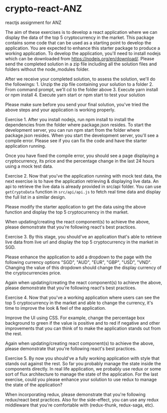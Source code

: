 # crypto-react-ANZ
reactjs assignment for ANZ

The aim of these exercises is to develop a react application where we can display the data of the top 5 cryptocurrency in the market. This package contains some code that can be used as a starting point to develop the application. You are expected to enhance this starter package to produce a working application. To develop the application, you'll need to install nodejs which can be downloaded from https://nodejs.org/en/download/. Please send the completed solution in a zip file including all the solution files and folders without the node_modules folder.

After we receive your completed solution, to assess the solution, we'll do the followings:
    1. Unzip the zip file containing your solution to a folder
    2. From command prompt, we'll cd to the folder above
    3. Execute yarn install or npm install
    4. Execute yarn start or npm start to test your solution

Please make sure before you send your final solution, you've tried the above steps and your application is working properly.

Exercise 1.
After you install nodejs, run npm install to install the dependencies from the folder where package.json resides.
To start the development server, you can run npm start from the folder where package.json resides.
When you start the development server, you'll see a compile error. Please see if you can fix the code and have the starter application running.

Once you have fixed the compile error, you should see a page displaying a cryptocurrency, its price and the percentage change in the last 24 hours using a mock test data.

Exercise 2.
Now that you've the application running with mock test data, the next exercise is to have the application retrieving & displaying live data. An api to retrieve the live data is already provided in src/api folder. You can use `getCryptoData` function in `src/api/api.js` to fetch real time data and display the full list in a similar design.

Please modify the starter application to get the data using the above function and display the top 5 cryptocurrency in the market.

When updating/creating the react component(s) to achieve the above, please demonstrate that you're following react's best practices.

Exercise 3.
By this stage, you should've an application that's able to retrieve live data from live url and display the top 5 cryptocurrency in the market in SGD.

Please enhance the application to add a dropdown to the page with the following currency options "SGD", "AUD", "EUR", "GBP", "USD", "VND". Changing the value of this dropdown should change the display currency of the cryptocurrencies price.

Again when updating/creating the react component(s) to achieve the above, please demonstrate that you're following react's best practices.

Exercise 4.
Now that you've a working application where users can see the top 5 cryptocurrency in the market and able to change the currency, it's time to improve the look & feel of the application.

Improve the UI using CSS. For example, change the percentage box background to green if the value is positive and to red if negative and other improvements that you can think of to make the application stands out from the rest.

Again when updating/creating react component(s) to achieve the above, please demonstrate that you're following react's best practices.

Exercise 5.
By now you should've a fully working application with style that stands out against the rest. So far you probably manage the state inside the components directly. In real life application, we probably use redux or some sort of flux architecture to manage the state of the application. For the last exercise, could you please enhance your solution to use redux to manage the state of the application?

When incorporating redux, please demonstrate that you're following redux/react best practices. Also for the side-effect, you can use any redux middleware that you're comfortable with (redux-thunk, redux-saga, etc).
